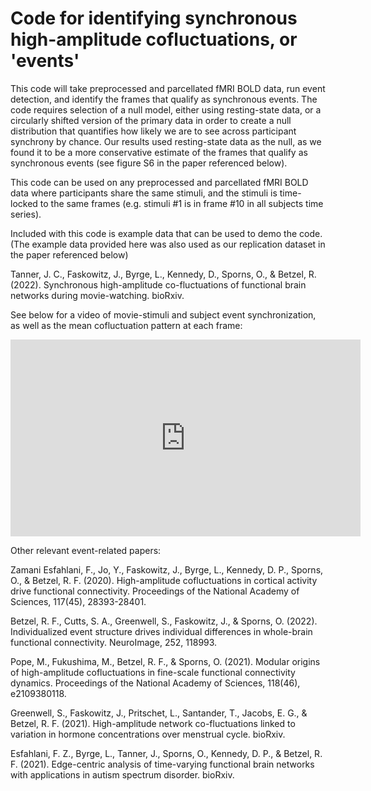 # Code for identifying synchronous high-amplitude cofluctuations, or 'events'


This code will take preprocessed and parcellated fMRI BOLD data, run event detection, and identify the frames that qualify as synchronous events.  The code requires selection of a null model, either using resting-state data, or a circularly shifted version of the primary data in order to create a null distribution that quantifies how likely we are to see across participant synchrony by chance.  Our results used resting-state data as the null, as we found it to be a more conservative estimate of the frames that qualify as synchronous events (see figure S6 in the paper referenced below).

This code can be used on any preprocessed and parcellated fMRI BOLD data where participants share the same stimuli, and the stimuli is time-locked to the same frames (e.g. stimuli #1 is in frame #10 in all subjects time series).


Included with this code is example data that can be used to demo the code.  (The example data provided here was also used as our replication dataset in the paper referenced below)



Tanner, J. C., Faskowitz, J., Byrge, L., Kennedy, D., Sporns, O., & Betzel, R. (2022). Synchronous high-amplitude co-fluctuations of functional brain networks during movie-watching. bioRxiv.

See below for a video of movie-stimuli and subject event synchronization, as well as the mean cofluctuation pattern at each frame:

<iframe width="560" height="315" src="https://www.youtube.com/embed/1Mhph-QkSX0" title="YouTube video player" frameborder="0" allow="accelerometer; autoplay; clipboard-write; encrypted-media; gyroscope; picture-in-picture" allowfullscreen></iframe>


Other relevant event-related papers:

Zamani Esfahlani, F., Jo, Y., Faskowitz, J., Byrge, L., Kennedy, D. P., Sporns, O., & Betzel, R. F. (2020). High-amplitude cofluctuations in cortical activity drive functional connectivity. Proceedings of the National Academy of Sciences, 117(45), 28393-28401.

Betzel, R. F., Cutts, S. A., Greenwell, S., Faskowitz, J., & Sporns, O. (2022). Individualized event structure drives individual differences in whole-brain functional connectivity. NeuroImage, 252, 118993.

Pope, M., Fukushima, M., Betzel, R. F., & Sporns, O. (2021). Modular origins of high-amplitude cofluctuations in fine-scale functional connectivity dynamics. Proceedings of the National Academy of Sciences, 118(46), e2109380118.

Greenwell, S., Faskowitz, J., Pritschet, L., Santander, T., Jacobs, E. G., & Betzel, R. F. (2021). High-amplitude network co-fluctuations linked to variation in hormone concentrations over menstrual cycle. bioRxiv.

Esfahlani, F. Z., Byrge, L., Tanner, J., Sporns, O., Kennedy, D. P., & Betzel, R. F. (2021). Edge-centric analysis of time-varying functional brain networks with applications in autism spectrum disorder. bioRxiv.

